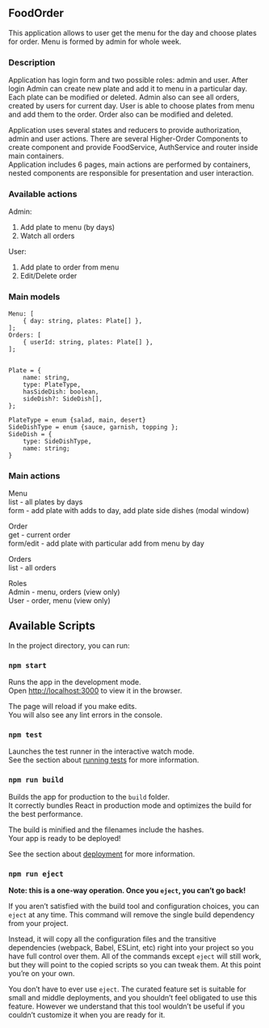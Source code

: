 ## FoodOrder

This application allows to user get the menu for the day and choose plates for order. Menu is formed by admin for whole week.

### Description
Application has login form and two possible roles: admin and user. After login Admin can create new plate and add it to menu in a particular day. Each plate can be modified or deleted. Admin also can see all orders, created by users for current day.
User is able to choose plates from menu and add them to the order. Order also can be modified and deleted.

Application uses several states and reducers to provide authorization, admin and user actions. There are several Higher-Order Components to create component and provide FoodService, AuthService and router inside main containers.\
Application includes 6 pages, main actions are performed by containers, nested components are responsible for presentation and user interaction.

### Available actions

Admin:
1. Add plate to menu (by days)
2. Watch all orders

User:
1. Add plate to order from menu
2. Edit/Delete order

### Main models
```
Menu: [
    { day: string, plates: Plate[] },
];
Orders: [
    { userId: string, plates: Plate[] },
];


Plate = {
    name: string,
    type: PlateType,
    hasSideDish: boolean,
    sideDish?: SideDish[],
};

PlateType = enum {salad, main, desert}
SideDishType = enum {sauce, garnish, topping };
SideDish = {
    type: SideDishType,
    name: string;
}
```
### Main actions
Menu\
list - all plates by days\
form - add plate with adds to day, add plate side dishes (modal window)

Order\
get - current order\
form/edit - add plate with particular add from menu by day

Orders\
list - all orders

Roles\
Admin - menu, orders (view only)\
User - order, menu (view only)


## Available Scripts

In the project directory, you can run:

### `npm start`

Runs the app in the development mode.\
Open [http://localhost:3000](http://localhost:3000) to view it in the browser.

The page will reload if you make edits.\
You will also see any lint errors in the console.

### `npm test`

Launches the test runner in the interactive watch mode.\
See the section about [running tests](https://facebook.github.io/create-react-app/docs/running-tests) for more information.

### `npm run build`

Builds the app for production to the `build` folder.\
It correctly bundles React in production mode and optimizes the build for the best performance.

The build is minified and the filenames include the hashes.\
Your app is ready to be deployed!

See the section about [deployment](https://facebook.github.io/create-react-app/docs/deployment) for more information.

### `npm run eject`

**Note: this is a one-way operation. Once you `eject`, you can’t go back!**

If you aren’t satisfied with the build tool and configuration choices, you can `eject` at any time. This command will remove the single build dependency from your project.

Instead, it will copy all the configuration files and the transitive dependencies (webpack, Babel, ESLint, etc) right into your project so you have full control over them. All of the commands except `eject` will still work, but they will point to the copied scripts so you can tweak them. At this point you’re on your own.

You don’t have to ever use `eject`. The curated feature set is suitable for small and middle deployments, and you shouldn’t feel obligated to use this feature. However we understand that this tool wouldn’t be useful if you couldn’t customize it when you are ready for it.
